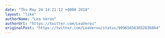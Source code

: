 ```yaml
---
date: "Thu May 24 14:21:12 +0000 2018"
layout: "like"
authorName: "Lea Verou"
authorUrl: "https://twitter.com/LeaVerou"
originalPost: "https://twitter.com/LeaVerou/status/999656563852836864"
---
```

